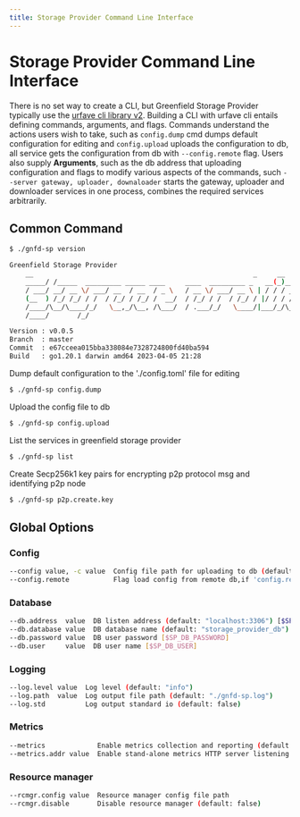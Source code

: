 ```yaml
---
title: Storage Provider Command Line Interface
---
```


# Storage Provider Command Line Interface

There is no set way to create a CLI, but Greenfield Storage Provider typically use the [urfave cli library v2](https://github.com/urfave/cli).
Building a CLI with urfave cli entails defining commands, arguments, and flags. Commands understand the
actions users wish to take, such as `config.dump` cmd dumps default configuration for editing and `config.upload` 
uploads the configuration to db, all service gets the configuration from db with `--config.remote` flag.
Users also supply **Arguments**, such as the db address that uploading configuration and flags to modify 
various aspects of the commands, such `--server gateway, uploader, downaloader` starts the gateway, uploader 
and downloader services in one process, combines the required services arbitrarily.

## Common Command

```bash
$ ./gnfd-sp version

Greenfield Storage Provider
    __                                                       _     __
    _____/ /_____  _________ _____ ____     ____  _________ _   __(_)___/ /__  _____
    / ___/ __/ __ \/ ___/ __  / __  / _ \   / __ \/ ___/ __ \ | / / / __  / _ \/ ___/
    (__  ) /_/ /_/ / /  / /_/ / /_/ /  __/  / /_/ / /  / /_/ / |/ / / /_/ /  __/ /
    /____/\__/\____/_/   \__,_/\__, /\___/  / .___/_/   \____/|___/_/\__,_/\___/_/
    /____/       /_/

Version : v0.0.5
Branch  : master
Commit  : e67cceea015bba338084e7328724800fd40ba594
Build   : go1.20.1 darwin amd64 2023-04-05 21:28
```

Dump default configuration to the './config.toml' file for editing
```bash
$ ./gnfd-sp config.dump
```

Upload the config file to db
```bash
$ ./gnfd-sp config.upload
```

List the services in greenfield storage provider
```bash
$ ./gnfd-sp list
```

Create Secp256k1 key pairs for encrypting p2p protocol msg and identifying p2p node
```bash
$ ./gnfd-sp p2p.create.key
```

## Global Options

### Config
```bash
--config value, -c value  Config file path for uploading to db (default: "./config.toml")
--config.remote           Flag load config from remote db,if 'config.remote' be set, the db.user, db.password and db.address flags are needed, otherwise use the default value (default: false)
```

### Database
```bash
--db.address  value  DB listen address (default: "localhost:3306") [$SP_DB_ADDRESS]
--db.database value  DB database name (default: "storage_provider_db") [$SP_DB_DATABASE]
--db.password value  DB user password [$SP_DB_PASSWORD]
--db.user     value  DB user name [$SP_DB_USER]
```

### Logging
```bash
--log.level value  Log level (default: "info")
--log.path  value  Log output file path (default: "./gnfd-sp.log")
--log.std          Log output standard io (default: false)
```

### Metrics
```bash
--metrics             Enable metrics collection and reporting (default: false)
--metrics.addr value  Enable stand-alone metrics HTTP server listening address (default: "localhost:24036")
```

### Resource manager
```bash
--rcmgr.config value  Resource manager config file path
--rcmgr.disable       Disable resource manager (default: false)
```